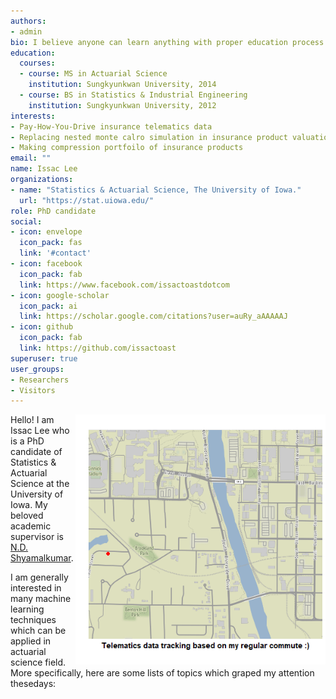 ```yaml
---
authors:
- admin
bio: I believe anyone can learn anything with proper education process.
education:
  courses:
  - course: MS in Actuarial Science
    institution: Sungkyunkwan University, 2014
  - course: BS in Statistics & Industrial Engineering
    institution: Sungkyunkwan University, 2012
interests:
- Pay-How-You-Drive insurance telematics data
- Replacing nested monte calro simulation in insurance product valuation process.
- Making compression portfoilo of insurance products
email: ""
name: Issac Lee
organizations:
- name: "Statistics & Actuarial Science, The University of Iowa."
  url: "https://stat.uiowa.edu/"
role: PhD candidate
social:
- icon: envelope
  icon_pack: fas
  link: '#contact'
- icon: facebook
  icon_pack: fab
  link: https://www.facebook.com/issactoastdotcom
- icon: google-scholar
  icon_pack: ai
  link: https://scholar.google.com/citations?user=auRy_aAAAAAJ
- icon: github
  icon_pack: fab
  link: https://github.com/issactoast
superuser: true
user_groups:
- Researchers
- Visitors
---
```


<img width="400" height="400" src="https://raw.githubusercontent.com/issactoast/EnBlog/master/static/img/mycommute_route.gif" align="right">


Hello! I am Issac Lee who is a PhD candidate of Statistics & Actuarial Science at the University of Iowa. My beloved academic supervisor is [N.D. Shyamalkumar](http://homepage.divms.uiowa.edu/~nshyamal/).

I am generally interested in many machine learning techniques which can be applied in actuarial science field. More specifically, here are some lists of topics which graped my attention thesedays: